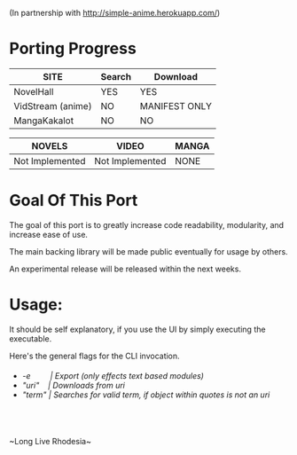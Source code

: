 (In partnership with http://simple-anime.herokuapp.com/)


# Porting Progress

| SITE              | Search | Download      |
|-------------------|--------|---------------|
| NovelHall         | YES    | YES           |
| VidStream (anime) | NO     | MANIFEST ONLY |
| MangaKakalot      | NO     | NO            |

| NOVELS          | VIDEO           | MANGA |
|-----------------|-----------------|-------|
| Not Implemented | Not Implemented | NONE  |

# Goal Of This Port

The goal of this port is to greatly increase code readability, modularity, and increase ease of use.

The main backing library will be made public eventually for usage by others.

An experimental release will be released within the next weeks.

# Usage:
It should be self explanatory, if you use the UI by simply executing the executable.

Here's the general flags for the CLI invocation.

<h6>
<ul>
    <li>-e&nbsp;&nbsp;&nbsp;&nbsp;&nbsp;&nbsp;&nbsp;&nbsp;&nbsp;| Export (only effects text based modules)</li>
    <li>"uri"&nbsp;&nbsp;&nbsp;&nbsp;| Downloads from uri</li>
    <li>"term"&nbsp;| Searches for valid term, if object within quotes is not an uri</li>
</ul>
</h6>

<br>
<br>
~Long Live Rhodesia~